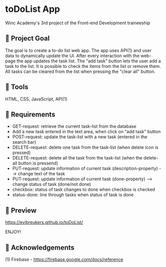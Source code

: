 # toDoList App

Winc Academy's 3rd project of the Front-end Development traineeship

## 💬 Project Goal

The goal is to create a to-do list web app. The app uses API(1) and user data to dynamically update the UI.
After every interaction with the web-page the app updates the task list. The “add task” button lets the user add a task to the list. It is possible to check the items from the list or remove them. All tasks can be cleared from the list when pressing the "clear all" button.

## 💬 Tools

HTML, CSS, JavaScript, API(1)

## 💬 Requirements

* GET-request: retrieve the current task-list from the database 
* Add a new task entered in the text area, when click on "add task" button 
* POST-request: update the task-list with a new task (entered in the search bar)
* DELETE-request: delete one task from the task-list (when delete icon is pressed)
* DELETE-request: delete all the task from the task-list (when the delete-all button is pressend)
* PUT-request: update information of current task (description-property) --> change text of the task
* PUT-request: update information of current task (done-property) --> change status of task (done/not done)
* checkbox: status of task changes to done when checkbox is checked
* status-done: line through tasks when status of task is done

## 🚀 Preview

https://evibreukers.github.io/toDoList/

ENJOY!

## 🎉 Acknowledgements

(1) Firebase - https://firebase.google.com/docs/reference



